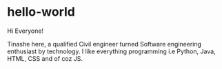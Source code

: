 # hello-world

Hi Everyone!

Tinashe here, a qualified Civil engineer turned Software engineering enthusiast by technology.
I like everything programming i.e Python, Java, HTML, CSS and of coz JS.
